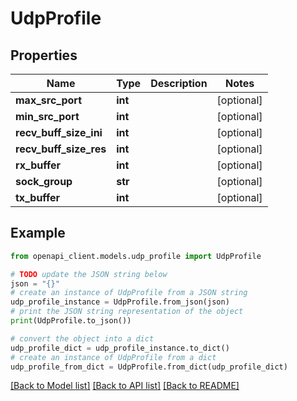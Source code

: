# UdpProfile


## Properties

Name | Type | Description | Notes
------------ | ------------- | ------------- | -------------
**max_src_port** | **int** |  | [optional] 
**min_src_port** | **int** |  | [optional] 
**recv_buff_size_ini** | **int** |  | [optional] 
**recv_buff_size_res** | **int** |  | [optional] 
**rx_buffer** | **int** |  | [optional] 
**sock_group** | **str** |  | [optional] 
**tx_buffer** | **int** |  | [optional] 

## Example

```python
from openapi_client.models.udp_profile import UdpProfile

# TODO update the JSON string below
json = "{}"
# create an instance of UdpProfile from a JSON string
udp_profile_instance = UdpProfile.from_json(json)
# print the JSON string representation of the object
print(UdpProfile.to_json())

# convert the object into a dict
udp_profile_dict = udp_profile_instance.to_dict()
# create an instance of UdpProfile from a dict
udp_profile_from_dict = UdpProfile.from_dict(udp_profile_dict)
```
[[Back to Model list]](../README.md#documentation-for-models) [[Back to API list]](../README.md#documentation-for-api-endpoints) [[Back to README]](../README.md)


